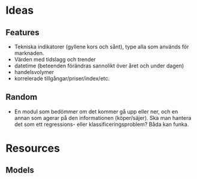 # Ideas
## Features
* Tekniska indikatorer (gyllene kors och sånt), type alla som används för marknaden.
* Värden med tidslagg och trender
* datetime (beteenden förändras sannolikt över året och under dagen)
* handelsvolymer
* korrelerade tillgångar/priser/index/etc.

## Random
* En modul som bedömmer om det kommer gå upp eller ner, och en annan som agerar på den informationen (köper/säjer). Ska man hantera det som ett regressions- eller klassificeringsproblem? Båda kan funka. 

# Resources
## Models
